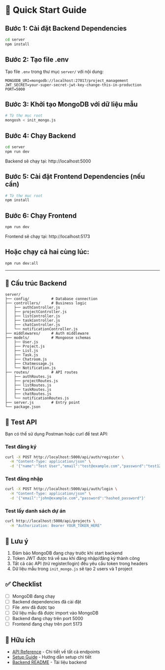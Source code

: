 # 🚀 Quick Start Guide

## Bước 1: Cài đặt Backend Dependencies

```bash
cd server
npm install
```

## Bước 2: Tạo file .env

Tạo file `.env` trong thư mục `server/` với nội dung:

```env
MONGODB_URI=mongodb://localhost:27017/project_management
JWT_SECRET=your-super-secret-jwt-key-change-this-in-production
PORT=5000
```

## Bước 3: Khởi tạo MongoDB với dữ liệu mẫu

```bash
# Từ thư mục root
mongosh < init_mongo.js
```

## Bước 4: Chạy Backend

```bash
cd server
npm run dev
```

Backend sẽ chạy tại: http://localhost:5000

## Bước 5: Cài đặt Frontend Dependencies (nếu cần)

```bash
# Từ thư mục root
npm install
```

## Bước 6: Chạy Frontend

```bash
npm run dev
```

Frontend sẽ chạy tại: http://localhost:5173

## Hoặc chạy cả hai cùng lúc:

```bash
npm run dev:all
```

---

## 📁 Cấu trúc Backend

```
server/
├── config/          # Database connection
├── controllers/     # Business logic
│   ├── authController.js
│   ├── projectController.js
│   ├── listController.js
│   ├── taskController.js
│   ├── chatController.js
│   └── notificationController.js
├── middlewares/     # Auth middleware
├── models/          # Mongoose schemas
│   ├── User.js
│   ├── Project.js
│   ├── List.js
│   ├── Task.js
│   ├── Chatroom.js
│   ├── Chatmessage.js
│   └── Notification.js
├── routes/          # API routes
│   ├── authRoutes.js
│   ├── projectRoutes.js
│   ├── listRoutes.js
│   ├── taskRoutes.js
│   ├── chatRoutes.js
│   └── notificationRoutes.js
├── server.js        # Entry point
└── package.json
```

## 🧪 Test API

Bạn có thể sử dụng Postman hoặc curl để test API:

### Test đăng ký
```bash
curl -X POST http://localhost:5000/api/auth/register \
  -H "Content-Type: application/json" \
  -d '{"name":"Test User","email":"test@example.com","password":"test123"}'
```

### Test đăng nhập
```bash
curl -X POST http://localhost:5000/api/auth/login \
  -H "Content-Type: application/json" \
  -d '{"email":"john@example.com","password":"hashed_password"}'
```

### Test lấy danh sách dự án
```bash
curl http://localhost:5000/api/projects \
  -H "Authorization: Bearer YOUR_TOKEN_HERE"
```

## 📝 Lưu ý

1. Đảm bảo MongoDB đang chạy trước khi start backend
2. Token JWT được trả về sau khi đăng nhập/đăng ký thành công
3. Tất cả các API (trừ register/login) đều yêu cầu token trong headers
4. Dữ liệu mẫu trong `init_mongo.js` sẽ tạo 2 users và 1 project

## ✅ Checklist

- [ ] MongoDB đang chạy
- [ ] Backend dependencies đã cài đặt
- [ ] File .env đã được tạo
- [ ] Dữ liệu mẫu đã được import vào MongoDB
- [ ] Backend đang chạy trên port 5000
- [ ] Frontend đang chạy trên port 5173

## 🔗 Hữu ích

- [API Reference](./server/API_REFERENCE.md) - Chi tiết về tất cả endpoints
- [Setup Guide](./SETUP_GUIDE.md) - Hướng dẫn setup chi tiết
- [Backend README](./server/README.md) - Tài liệu backend

